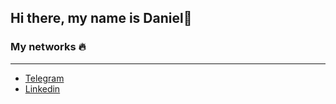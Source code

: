 ## Hi there, my name is Daniel👋
### My networks 🔥
___
- [Telegram](https://t.me/ds0903)
- [Linkedin](https://www.linkedin.com/in/danylo-fedorenko-4647902a8/)
<!--
**ds0903/ds0903** is a ✨ _special_ ✨ repository because its `README.md` (this file) appears on your GitHub profile.

Here are some ideas to get you started:

- 🔭 I’m currently working on ...
- 🌱 I’m currently learning ...
- 👯 I’m looking to collaborate on ...
- 🤔 I’m looking for help with ...
- 💬 Ask me about ...
- 📫 How to reach me: ...
- 😄 Pronouns: ...
- ⚡ Fun fact: ...
-->
